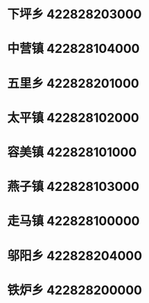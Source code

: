 # 下坪乡 422828203000
# 中营镇 422828104000
# 五里乡 422828201000
# 太平镇 422828102000
# 容美镇 422828101000
# 燕子镇 422828103000
# 走马镇 422828100000
# 邬阳乡 422828204000
# 铁炉乡 422828200000
